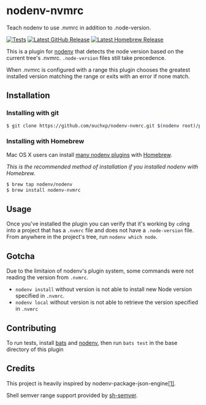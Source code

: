 # nodenv-nvmrc

Teach nodenv to use .nvmrc in addition to .node-version.

[![Tests](https://img.shields.io/github/actions/workflow/status/nodenv/nodenv-nvmrc/test.yml?label=tests&logo=github)](https://github.com/nodenv/nodenv-nvmrc/actions/workflows/test.yml)
[![Latest GitHub Release](https://img.shields.io/github/v/release/nodenv/nodenv-nvmrc?label=github&logo=github&sort=semver)](https://github.com/nodenv/nodenv-nvmrc/releases/latest)
[![Latest Homebrew Release](<https://img.shields.io/badge/dynamic/regex?label=homebrew-nodenv&logo=homebrew&logoColor=white&url=https%3A%2F%2Fraw.githubusercontent.com%2Fnodenv%2Fhomebrew-nodenv%2Frefs%2Fheads%2Fmain%2FFormula%2Fnodenv-nvmrc.rb&search=archive%2Frefs%2Ftags%2Fv(%3F%3Cversion%3E%5Cd%2B.*).tar.gz&replace=v%24%3Cversion%3E>)](https://github.com/nodenv/homebrew-nodenv/blob/main/Formula/nodenv-nvmrc.rb)
<!-- [![Latest npm Release](https://img.shields.io/npm/v/@nodenv/nodenv-nvmrc?logo=npm&logoColor=white)](https://www.npmjs.com/package/@nodenv/nodenv-nvmrc/v/latest) -->

This is a plugin for [nodenv](https://github.com/nodenv/nodenv)
that detects the node version based on the current tree's .nvmrc. `.node-version` files still take precedence.

When .nvmrc is configured with a range this plugin chooses the greatest installed version matching the range or exits with an error if none match.

## Installation

### Installing with git

```sh
$ git clone https://github.com/ouchxp/nodenv-nvmrc.git $(nodenv root)/plugins/nodenv-nvmrc
```

### Installing with Homebrew

Mac OS X users can install [many nodenv plugins](https://github.com/nodenv/homebrew-nodenv) with [Homebrew](http://brew.sh).

*This is the recommended method of installation if you installed nodenv with
Homebrew.*

```sh
$ brew tap nodenv/nodenv
$ brew install nodenv-nvmrc
```

## Usage

Once you've installed the plugin you can verify that it's working by `cd`ing into a project that has a `.nvmrc` file and does not have a `.node-version` file.  From anywhere in the project's tree, run `nodenv which node`.

## Gotcha

Due to the limitaion of nodenv's plugin system, some commands were not reading the version from `.nvmrc`.
- `nodenv install` without version is not able to install new Node version specified in `.nvmrc`.
- `nodenv local` without version is not able to retrieve the version specified in `.nvmrc`

## Contributing

To run tests, install [bats](https://github.com/sstephenson/bats) and [nodenv](https://github.com/nodenv/nodenv), then run `bats test`  in the base directory of this plugin

## Credits

This project is heavily inspired by nodenv-package-json-engine[[1]](https://github.com/nodenv/nodenv-package-json-engine).

Shell semver range support provided by [sh-semver](https://github.com/qzb/sh-semver).
